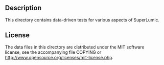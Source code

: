 Description
------------

This directory contains data-driven tests for various aspects of SuperLumic.

License
--------

The data files in this directory are distributed under the MIT software
license, see the accompanying file COPYING or
http://www.opensource.org/licenses/mit-license.php.

